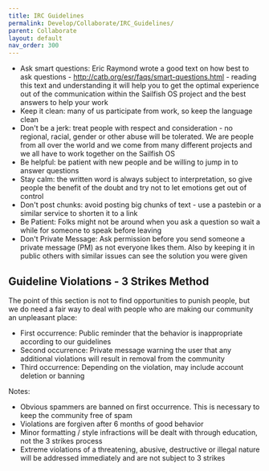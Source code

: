 ```yaml
---
title: IRC Guidelines
permalink: Develop/Collaborate/IRC_Guidelines/
parent: Collaborate
layout: default
nav_order: 300
---
```


  - Ask smart questions: Eric Raymond wrote a good text on how best to
    ask questions - <http://catb.org/esr/faqs/smart-questions.html> -
    reading this text and understanding it will help you to get the
    optimal experience out of the communication within the Sailfish OS
    project and the best answers to help your work
  - Keep it clean: many of us participate from work, so keep the
    language clean
  - Don't be a jerk: treat people with respect and consideration - no
    regional, racial, gender or other abuse will be tolerated. We are
    people from all over the world and we come from many different
    projects and we all have to work together on the Sailfish OS
  - Be helpful: be patient with new people and be willing to jump in to
    answer questions
  - Stay calm: the written word is always subject to interpretation, so
    give people the benefit of the doubt and try not to let emotions get
    out of control
  - Don't post chunks: avoid posting big chunks of text - use a pastebin
    or a similar service to shorten it to a link
  - Be Patient: Folks might not be around when you ask a question so
    wait a while for someone to speak before leaving
  - Don't Private Message: Ask permission before you send someone a
    private message (PM) as not everyone likes them. Also by keeping it
    in public others with similar issues can see the solution you were
    given

## Guideline Violations - 3 Strikes Method

The point of this section is not to find opportunities to punish people,
but we do need a fair way to deal with people who are making our
community an unpleasant place:

  - First occurrence: Public reminder that the behavior is inappropriate
    according to our guidelines
  - Second occurrence: Private message warning the user that any
    additional violations will result in removal from the community
  - Third occurrence: Depending on the violation, may include account
    deletion or banning

Notes:

  - Obvious spammers are banned on first occurrence. This is necessary
    to keep the community free of spam
  - Violations are forgiven after 6 months of good behavior
  - Minor formatting / style infractions will be dealt with through
    education, not the 3 strikes process
  - Extreme violations of a threatening, abusive, destructive or illegal
    nature will be addressed immediately and are not subject to 3
    strikes
